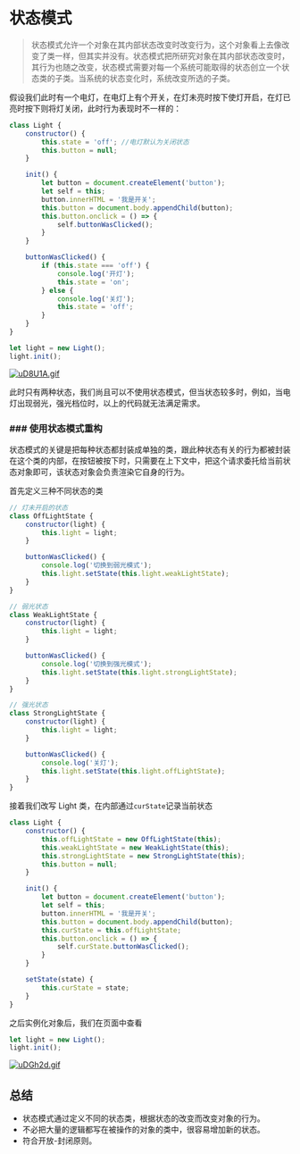 # 状态模式

> 状态模式允许一个对象在其内部状态改变时改变行为，这个对象看上去像改变了类一样，但其实并没有。状态模式把所研究对象在其内部状态改变时，其行为也随之改变，状态模式需要对每一个系统可能取得的状态创立一个状态类的子类。当系统的状态变化时，系统改变所选的子类。

假设我们此时有一个电灯，在电灯上有个开关，在灯未亮时按下使灯开启，在灯已亮时按下则将灯关闭，此时行为表现时不一样的：

```javascript
class Light {
    constructor() {
        this.state = 'off'; //电灯默认为关闭状态
        this.button = null;
    }

    init() {
        let button = document.createElement('button');
        let self = this;
        button.innerHTML = '我是开关';
        this.button = document.body.appendChild(button);
        this.button.onclick = () => {
            self.buttonWasClicked();
        }
    }

    buttonWasClicked() {
        if (this.state === 'off') {
            console.log('开灯');
            this.state = 'on';
        } else {
            console.log('关灯');
            this.state = 'off';
        }
    }
}

let light = new Light();
light.init();
```

[![uD8U1A.gif](https://s2.ax1x.com/2019/10/04/uD8U1A.gif)](https://imgchr.com/i/uD8U1A)

此时只有两种状态，我们尚且可以不使用状态模式，但当状态较多时，例如，当电灯出现弱光，强光档位时，以上的代码就无法满足需求。

###  ### 使用状态模式重构

状态模式的关键是把每种状态都封装成单独的类，跟此种状态有关的行为都被封装在这个类的内部，在按钮被按下时，只需要在上下文中，把这个请求委托给当前状态对象即可，该状态对象会负责渲染它自身的行为。

首先定义三种不同状态的类

```javascript
// 灯未开启的状态
class OffLightState {
    constructor(light) {
        this.light = light;
    }

    buttonWasClicked() {
        console.log('切换到弱光模式');
        this.light.setState(this.light.weakLightState);
    }
}

// 弱光状态
class WeakLightState {
    constructor(light) {
        this.light = light;
    }

    buttonWasClicked() {
        console.log('切换到强光模式');
        this.light.setState(this.light.strongLightState);
    }
}

// 强光状态
class StrongLightState {
    constructor(light) {
        this.light = light;
    }

    buttonWasClicked() {
        console.log('关灯');
        this.light.setState(this.light.offLightState);
    }
}
```

接着我们改写 Light 类，在内部通过`curState`记录当前状态

```javascript
class Light {
    constructor() {
        this.offLightState = new OffLightState(this);
        this.weakLightState = new WeakLightState(this);
        this.strongLightState = new StrongLightState(this);
        this.button = null;
    }

    init() {
        let button = document.createElement('button');
        let self = this;
        button.innerHTML = '我是开关';
        this.button = document.body.appendChild(button);
        this.curState = this.offLightState;
        this.button.onclick = () => {
            self.curState.buttonWasClicked();
        }
    }

    setState(state) {
        this.curState = state;
    }
}
```

之后实例化对象后，我们在页面中查看

```javascript
let light = new Light();
light.init();
```



[![uDGh2d.gif](https://s2.ax1x.com/2019/10/04/uDGh2d.gif)](https://imgchr.com/i/uDGh2d)



## 总结

- 状态模式通过定义不同的状态类，根据状态的改变而改变对象的行为。
- 不必把大量的逻辑都写在被操作的对象的类中，很容易增加新的状态。
- 符合开放-封闭原则。